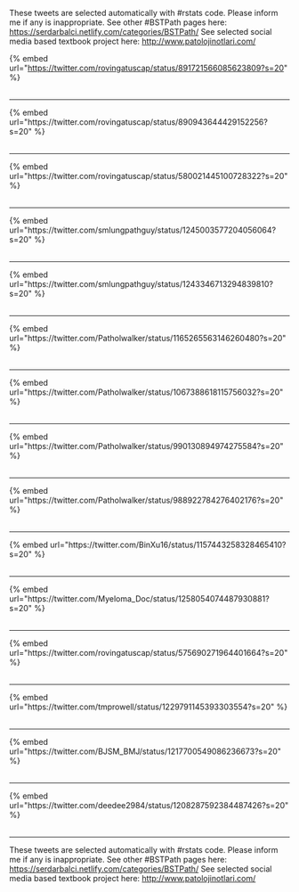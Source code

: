 

These tweets are selected automatically with #rstats code. Please inform me if any is inappropriate.
See other #BSTPath pages here: https://serdarbalci.netlify.com/categories/BSTPath/ 
See selected social media based textbook project here: http://www.patolojinotlari.com/

{% embed url="https://twitter.com/rovingatuscap/status/891721566085623809?s=20" %}<br>
<br>
<hr>
{% embed url="https://twitter.com/rovingatuscap/status/890943644429152256?s=20" %}<br>
<br>
<hr>
{% embed url="https://twitter.com/rovingatuscap/status/580021445100728322?s=20" %}<br>
<br>
<hr>
{% embed url="https://twitter.com/smlungpathguy/status/1245003577204056064?s=20" %}<br>
<br>
<hr>
{% embed url="https://twitter.com/smlungpathguy/status/1243346713294839810?s=20" %}<br>
<br>
<hr>
{% embed url="https://twitter.com/Patholwalker/status/1165265563146260480?s=20" %}<br>
<br>
<hr>
{% embed url="https://twitter.com/Patholwalker/status/1067388618115756032?s=20" %}<br>
<br>
<hr>
{% embed url="https://twitter.com/Patholwalker/status/990130894974275584?s=20" %}<br>
<br>
<hr>
{% embed url="https://twitter.com/Patholwalker/status/988922784276402176?s=20" %}<br>
<br>
<hr>
{% embed url="https://twitter.com/BinXu16/status/1157443258328465410?s=20" %}<br>
<br>
<hr>
{% embed url="https://twitter.com/Myeloma_Doc/status/1258054074487930881?s=20" %}<br>
<br>
<hr>
{% embed url="https://twitter.com/rovingatuscap/status/575690271964401664?s=20" %}<br>
<br>
<hr>
{% embed url="https://twitter.com/tmprowell/status/1229791145393303554?s=20" %}<br>
<br>
<hr>
{% embed url="https://twitter.com/BJSM_BMJ/status/1217700549086236673?s=20" %}<br>
<br>
<hr>
{% embed url="https://twitter.com/deedee2984/status/1208287592384487426?s=20" %}<br>
<br>
<hr>


These tweets are selected automatically with #rstats code. Please inform me if any is inappropriate.
See other #BSTPath pages here: https://serdarbalci.netlify.com/categories/BSTPath/ 
See selected social media based textbook project here: http://www.patolojinotlari.com/

